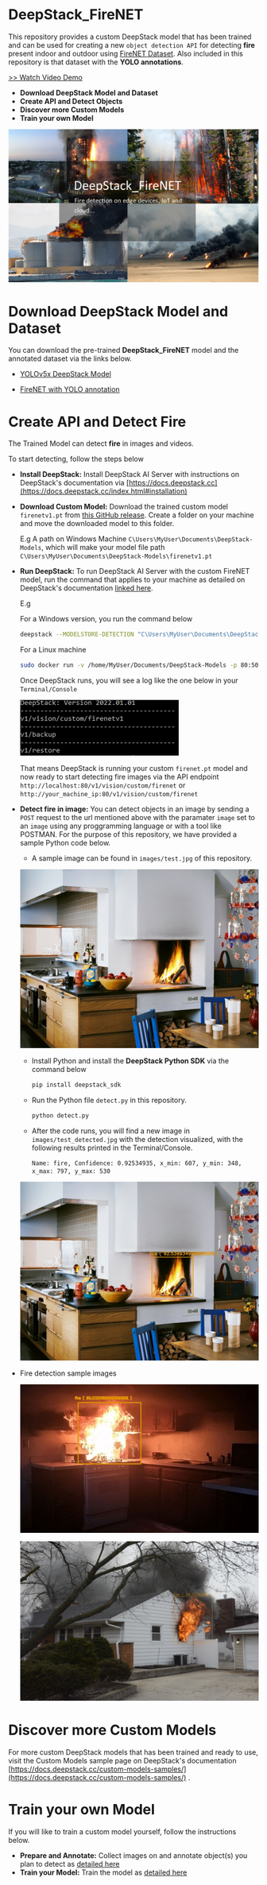 # DeepStack_FireNET


This repository provides a custom DeepStack model that has been trained and can be used for creating a new `object detection API` for detecting **fire** present indoor and outdoor using [FireNET Dataset](https://github.com/OlafenwaMoses/FireNET). Also included in this repository is that dataset with the **YOLO annotations**.

[>> Watch Video Demo](https://www.youtube.com/watch?v=cO93IYftJtM)

- **Download DeepStack Model and Dataset**
- **Create API and Detect Objects**
- **Discover more Custom Models**
- **Train your own Model**

![](images/fire_net.png)

# Download DeepStack Model and Dataset

You can download the pre-trained **DeepStack_FireNET** model and the annotated dataset via the links below.

- [YOLOv5x DeepStack Model](https://github.com/DeepQuestAI/DeepStack_FireNET/releases/tag/v1)

- [FireNET with YOLO annotation](https://github.com/DeepQuestAI/DeepStack_FireNET/releases/download/v1/firenet_yolo.zip)


# Create API and Detect Fire

The Trained Model can detect **fire** in images and videos. 

To start detecting, follow the steps below

- **Install DeepStack:** Install DeepStack AI Server with instructions on DeepStack's documentation via [https://docs.deepstack.cc](https://docs.deepstack.cc/index.html#installation)
- **Download Custom Model:** Download the trained custom model `firenetv1.pt` from [this GitHub release](https://github.com/DeepQuestAI/DeepStack_FireNET/releases/tag/v1). Create a folder on your machine and move the downloaded model to this folder.

    E.g A path on Windows Machine `C\Users\MyUser\Documents\DeepStack-Models`, which will make your model file path `C\Users\MyUser\Documents\DeepStack-Models\firenetv1.pt`

- **Run DeepStack:** To run DeepStack AI Server with the custom FireNET model, run the command that applies to your machine as detailed on DeepStack's documentation [linked here](https://docs.deepstack.cc/custom-models/deployment/index.html#starting-deepstack).

    E.g

    For a Windows version, you run the command below
    ```bash
    deepstack --MODELSTORE-DETECTION "C\Users\MyUser\Documents\DeepStack-Models" --PORT 80
    ```

    For a Linux machine
    ```bash
    sudo docker run -v /home/MyUser/Documents/DeepStack-Models -p 80:5000 deepquestai/deepstack
    ```
    Once DeepStack runs, you will see a log like the one below in your `Terminal/Console`

    ![](images/custom_model.png)

    That means DeepStack is running your custom `firenet.pt` model and now ready to start detecting fire images via the API endpoint `http://localhost:80/v1/vision/custom/firenet` or `http://your_machine_ip:80/v1/vision/custom/firenet`

- **Detect fire in image:** You can detect objects in an image by sending a `POST` request to the url mentioned above with the paramater `image` set to an `image` using any proggramming language or with a tool like POSTMAN. For the purpose of this repository, we have provided a sample Python code below.

    - A sample image can be found in `images/test.jpg` of this repository.
    
    ![](images/test.png)

    - Install Python and install the **DeepStack Python SDK** via the command below
        ```bash
        pip install deepstack_sdk
        ```
    - Run the Python file `detect.py` in this repository.

        ```bash
        python detect.py
        ```
    - After the code runs, you will find a new image in `images/test_detected.jpg` with the detection visualized, with the following results printed in the Terminal/Console.

        ```
       Name: fire, Confidence: 0.92534935, x_min: 607, y_min: 348, x_max: 797, y_max: 530
        ```

    ![](images/test_detected.jpg)

- Fire detection sample images

    ![](images/test1_detected.jpg)

    ![](images/test2_detected.jpg)

# Discover more Custom Models

For more custom DeepStack models that has been trained and ready to use, visit the Custom Models sample page on DeepStack's documentation [https://docs.deepstack.cc/custom-models-samples/](https://docs.deepstack.cc/custom-models-samples/) .



# Train your own Model

If you will like to train a custom model yourself, follow the instructions below.

- **Prepare and Annotate:** Collect images on and annotate object(s) you plan to detect as [ detailed here ](https://docs.deepstack.cc/custom-models/datasetprep/index.html)
- **Train your Model:** Train the model as [detailed here](https://docs.deepstack.cc/custom-models/training/index.html)

